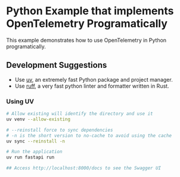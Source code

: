 # Python Example that implements OpenTelemetry Programatically

This example demonstrates how to use OpenTelemetry in Python programatically.

## Development Suggestions

- Use [uv](https://github.com/astral-sh/uv), an extremely fast Python package and project manager.
- Use [ruff](https://astral.sh/ruff), a very fast python linter and formatter written in Rust.

### Using UV

```sh
# Allow existing will identify the directory and use it
uv venv --allow-existing

# --reinstall force to sync dependencies
# -n is the short version to no-cache to avoid using the cache
uv sync --reinstall -n

# Run the application
uv run fastapi run

## Access http://localhost:8000/docs to see the Swagger UI
```
